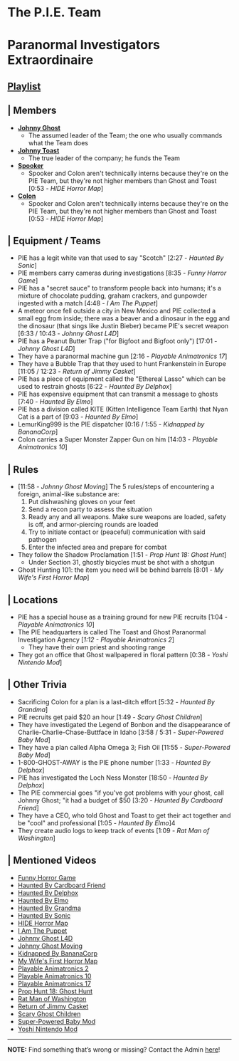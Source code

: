 # The P.I.E. Team
# Paranormal Investigators Extraordinaire
## [Playlist]()


## | Members  
- [**Johnny Ghost**](5.Characters/Johnny_Ghost.html)
    - The assumed leader of the Team; the one who usually commands what the Team does
- [**Johnny Toast**](5.Characters/Johnny_Toast.html)
    - The true leader of the company; he funds the Team
- [**Spooker**](5.Characters/Fred_Spooker_Soup.html)
    - Spooker and Colon aren't technically interns because they're on the PIE Team, but they're not higher members than Ghost and Toast \[0:53 - *HIDE Horror Map*]
- [**Colon**](5.Characters/Chris_Colon_Ghostie.html)
    - Spooker and Colon aren't technically interns because they're on the PIE Team, but they're not higher members than Ghost and Toast \[0:53 - *HIDE Horror Map*]

## | Equipment / Teams
- PIE has a legit white van that used to say "Scotch" \[2:27 - *Haunted By Sonic*]
- PIE members carry cameras during investigations \[8:35 - *Funny Horror Game*]
- PIE has a "secret sauce" to transform people back into humans; it's a mixture of chocolate pudding, graham crackers, and gunpowder ingested with a match \[4:48 - *I Am The Puppet*]
- A meteor once fell outside a city in New Mexico and PIE collected a small egg from inside; there was a beaver and a dinosaur in the egg and the dinosaur \(that sings like Justin Bieber) became PIE's secret weapon \[6:33 / 10:43 - *Johnny Ghost L4D*]
- PIE has a Peanut Butter Trap \("for Bigfoot and Bigfoot only") \[17:01 - *Johnny Ghost L4D*]
- They have a paranormal machine gun \[2:16 - *Playable Animatronics 17*]
- They have a Bubble Trap that they used to hunt Frankenstein in Europe \[11:05 / 12:23 - *Return of Jimmy Casket*]
- PIE has a piece of equipment called the "Ethereal Lasso" which can be used to restrain ghosts \[6:22 - *Haunted By Delphox*]
- PIE has expensive equipment that can transmit a message to ghosts \[7:40 - *Haunted By Elmo*]
- PIE has a division called KITE \(Kitten Intelligence Team Earth) that Nyan Cat is a part of \[9:03 - *Haunted By Elmo*]
- LemurKing999 is the PIE dispatcher \[0:16 / 1:55 - *Kidnapped by BananaCorp*]
- Colon carries a Super Monster Zapper Gun on him \[14:03 - *Playable Animatronics 10*]

## | Rules
- \[11:58 - *Johnny Ghost Moving*] The 5 rules/steps of encountering a foreign, animal-like substance are:
  1. Put dishwashing gloves on your feet
  2. Send a recon party to assess the situation
  3. Ready any and all weapons. Make sure weapons are loaded, safety is off, and armor-piercing rounds are loaded
  4. Try to initiate contact or \(peaceful) communication with said pathogen
  5. Enter the infected area and prepare for combat
- They follow the Shadow Proclamation \[1:51 - *Prop Hunt 18: Ghost Hunt*]
  - Under Section 31, ghostly bicycles must be shot with a shotgun
- Ghost Hunting 101: the item you need will be behind barrels \[8:01 - *My Wife's First Horror Map*]

## | Locations
- PIE has a special house as a training ground for new PIE recruits \[1:04 - *Playable Animatronics 10*]
- The PIE headquarters is called The Toast and Ghost Paranormal Investigation Agency \[*1:12 - Playable Animatronics 2*]
  - They have their own priest and shooting range
- They got an office that Ghost wallpapered in floral pattern \[0:38 - *Yoshi Nintendo Mod*]

## | Other Trivia
- Sacrificing Colon for a plan is a last-ditch effort \[5:32 - *Haunted By Grandma*]
- PIE recruits get paid $20 an hour \[1:49 - *Scary Ghost Children*]
- They have investigated the Legend of Bonbon and the disappearance of Charlie-Charlie-Chase-Buttface in Idaho \[3:58 / 5:31 - *Super-Powered Baby Mod*]
- They have a plan called Alpha Omega 3; Fish Oil \[11:55 - *Super-Powered Baby Mod*]
- 1-800-GHOST-AWAY is the PIE phone number \[1:33 - *Haunted By Delphox*]
- PIE has investigated the Loch Ness Monster \[18:50 - *Haunted By Delphox*]
- The PIE commercial goes "if you've got problems with your ghost, call Johnny Ghost; "it had a budget of $50 \[3:20 - *Haunted By Cardboard Friend*]
- They have a CEO, who told Ghost and Toast to get their act together and be "cool" and professional \[1:05 - *Haunted By Elmo*]4
- They create audio logs to keep track of events \[1:09 - *Rat Man of Washington*]

## | Mentioned Videos
- [Funny Horror Game](https://youtu.be/W_p-t0KtS3U)
- [Haunted By Cardboard Friend](https://youtu.be/jG3Iarj08BQ)
- [Haunted By Delphox](https://youtu.be/gVmjfDiJ184)
- [Haunted By Elmo](https://youtu.be/h0_eE9JnLi0)
- [Haunted By Grandma](https://youtu.be/yMRGseByyCU)
- [Haunted By Sonic](https://youtu.be/VHp98-xtHlw)
- [HIDE Horror Map](https://youtu.be/XV7ZJMx2_tQ)
- [I Am The Puppet](https://youtu.be/NuONWZ-LDQ0)
- [Johnny Ghost L4D](https://youtu.be/u4msj3CN7yI)
- [Johnny Ghost Moving](https://youtu.be/hf04_xQdqfQ)
- [Kidnapped By BananaCorp](https://youtu.be/wt_kHMmAnTQ)
- [My Wife's First Horror Map](https://youtu.be/g46Bkr77ZOY)
- [Playable Animatronics 2](https://youtu.be/_tv07JJ0HE8)
- [Playable Animatronics 10](https://youtu.be/2qdDjiasqEc)
- [Playable Animatronics 17](https://youtu.be/mkyVjLCmh8w)
- [Prop Hunt 18: Ghost Hunt](https://youtu.be/2yVe4fe8lRw)
- [Rat Man of Washington](https://youtu.be/DYH4xQ-U0gE)
- [Return of Jimmy Casket](https://youtu.be/Twja4LFhVaU)
- [Scary Ghost Children](https://youtu.be/mUAbzwh5m6U)
- [Super-Powered Baby Mod](https://youtu.be/jWXZO7cAe3o)
- [Yoshi Nintendo Mod](https://youtu.be/ptihpSu4vcY)

----

**NOTE:** Find something that’s wrong or missing? Contact the Admin [here](../chapter_2.html)!